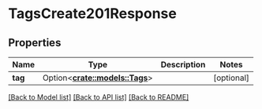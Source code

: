 # TagsCreate201Response

## Properties

Name | Type | Description | Notes
------------ | ------------- | ------------- | -------------
**tag** | Option<[**crate::models::Tags**](tags.md)> |  | [optional]

[[Back to Model list]](../README.md#documentation-for-models) [[Back to API list]](../README.md#documentation-for-api-endpoints) [[Back to README]](../README.md)


